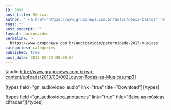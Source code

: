 ```yaml
---
ID: 3039
post_title: Músicas
author: ' <a href="https://www.gruponews.com.br/autor/denis-bastos" rel="tag">Denis Bastos</a>, <a href="https://www.gruponews.com.br/autor/erika-oliveira" rel="tag">Erika Oliveira</a>'
tags: ""
post_excerpt: ""
layout: audioevideo
permalink: >
  https://www.gruponews.com.br/audioevideo/paternidade-2013-musicas
categories: categories
published: true
post_date: 2013-03-22 08:00:04
---
```

[audio:http://www.gruponews.com.br/wp-content/uploads/2013/03/002Louvor-Todas-as-Musicas.mp3]

[types field="gn_audiovideo_audio" link="true" title="Download"][/types]<br />

[types field="gn_audiovideo_anotacoes" link="true" title="Baixe as músicas cifradas"][/types]